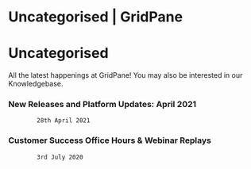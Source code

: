 # Uncategorised | GridPane

# Uncategorised

 

All the latest happenings at GridPane! You may also be interested in our Knowledgebase.

 

[](https://gridpane.com/blog/new-releases-and-platform-updates-april-2021/)

### New Releases and Platform Updates: April 2021

			28th April 2021		

[](https://gridpane.com/blog/customer-success-office-hours-webinar-replays/)

### Customer Success Office Hours & Webinar Replays

			3rd July 2020		

